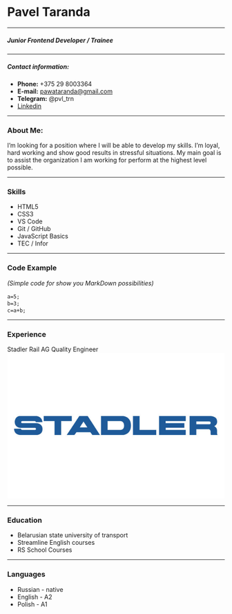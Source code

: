 # Pavel Taranda
---
##### Junior Frontend Developer / Trainee
---
##### Contact information:
* __Phone:__ +375 29 8003364
* __E-mail:__ pawataranda@gmail.com
* __Telegram:__ @pvl_trn
* [Linkedin](https://www.linkedin.com/in/pavel-taranda-85b3b2235/)

---
### About Me:
I’m looking for a position where I will be able to develop my skills. I’m loyal, hard working and show good results in stressful situations. My main goal is to assist the organization I am working for perform at the highest level possible.

---
### Skills
* HTML5
* CSS3
* VS Code
* Git / GitHub
* JavaScript Basics
* TEC / Infor

---
### Code Example 
_(Simple code for show you MarkDown possibilities)_
```
a=5;
b=3;
c=a+b;
```
---
### Experience
Stadler Rail AG Quality Engineer
![Stadler Logo](Stadler.jpg)

---
### Education
* Belarusian state university of transport
* Streamline English courses
* RS School Courses
---
### Languages
* Russian - native
* English - A2
* Polish - A1